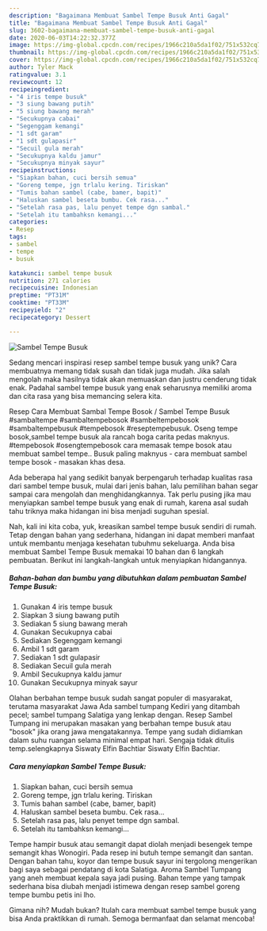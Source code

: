 ```yaml
---
description: "Bagaimana Membuat Sambel Tempe Busuk Anti Gagal"
title: "Bagaimana Membuat Sambel Tempe Busuk Anti Gagal"
slug: 3602-bagaimana-membuat-sambel-tempe-busuk-anti-gagal
date: 2020-06-03T14:22:32.377Z
image: https://img-global.cpcdn.com/recipes/1966c210a5da1f02/751x532cq70/sambel-tempe-busuk-foto-resep-utama.jpg
thumbnail: https://img-global.cpcdn.com/recipes/1966c210a5da1f02/751x532cq70/sambel-tempe-busuk-foto-resep-utama.jpg
cover: https://img-global.cpcdn.com/recipes/1966c210a5da1f02/751x532cq70/sambel-tempe-busuk-foto-resep-utama.jpg
author: Tyler Mack
ratingvalue: 3.1
reviewcount: 12
recipeingredient:
- "4 iris tempe busuk"
- "3 siung bawang putih"
- "5 siung bawang merah"
- "Secukupnya cabai"
- "Segenggam kemangi"
- "1 sdt garam"
- "1 sdt gulapasir"
- "Secuil gula merah"
- "Secukupnya kaldu jamur"
- "Secukupnya minyak sayur"
recipeinstructions:
- "Siapkan bahan, cuci bersih semua"
- "Goreng tempe, jgn trlalu kering. Tiriskan"
- "Tumis bahan sambel (cabe, bamer, bapit)"
- "Haluskan sambel beseta bumbu. Cek rasa..."
- "Setelah rasa pas, lalu penyet tempe dgn sambal."
- "Setelah itu tambahksn kemangi..."
categories:
- Resep
tags:
- sambel
- tempe
- busuk

katakunci: sambel tempe busuk 
nutrition: 271 calories
recipecuisine: Indonesian
preptime: "PT31M"
cooktime: "PT33M"
recipeyield: "2"
recipecategory: Dessert

---
```



![Sambel Tempe Busuk](https://img-global.cpcdn.com/recipes/1966c210a5da1f02/751x532cq70/sambel-tempe-busuk-foto-resep-utama.jpg)

Sedang mencari inspirasi resep sambel tempe busuk yang unik? Cara membuatnya memang tidak susah dan tidak juga mudah. Jika salah mengolah maka hasilnya tidak akan memuaskan dan justru cenderung tidak enak. Padahal sambel tempe busuk yang enak seharusnya memiliki aroma dan cita rasa yang bisa memancing selera kita.

Resep Cara Membuat Sambal Tempe Bosok / Sambel Tempe Busuk #sambaltempe #sambaltempebosok #sambeltempebosok #sambaltempebusuk #tempebosok #reseptempebusuk. Oseng tempe bosok,sambel tempe busuk ala rancah boga carita pedas maknyus. #tempebosok #osengtempebosok cara memasak tempe bosok atau membuat sambel tempe.. Busuk paling maknyus - cara membuat sambel tempe bosok - masakan khas desa.

Ada beberapa hal yang sedikit banyak berpengaruh terhadap kualitas rasa dari sambel tempe busuk, mulai dari jenis bahan, lalu pemilihan bahan segar sampai cara mengolah dan menghidangkannya. Tak perlu pusing jika mau menyiapkan sambel tempe busuk yang enak di rumah, karena asal sudah tahu triknya maka hidangan ini bisa menjadi suguhan spesial.


Nah, kali ini kita coba, yuk, kreasikan sambel tempe busuk sendiri di rumah. Tetap dengan bahan yang sederhana, hidangan ini dapat memberi manfaat untuk membantu menjaga kesehatan tubuhmu sekeluarga. Anda bisa membuat Sambel Tempe Busuk memakai 10 bahan dan 6 langkah pembuatan. Berikut ini langkah-langkah untuk menyiapkan hidangannya.

<!--inarticleads1-->

##### Bahan-bahan dan bumbu yang dibutuhkan dalam pembuatan Sambel Tempe Busuk:

1. Gunakan 4 iris tempe busuk
1. Siapkan 3 siung bawang putih
1. Sediakan 5 siung bawang merah
1. Gunakan Secukupnya cabai
1. Sediakan Segenggam kemangi
1. Ambil 1 sdt garam
1. Sediakan 1 sdt gulapasir
1. Sediakan Secuil gula merah
1. Ambil Secukupnya kaldu jamur
1. Gunakan Secukupnya minyak sayur


Olahan berbahan tempe busuk sudah sangat populer di masyarakat, terutama masyarakat Jawa Ada sambel tumpang Kediri yang ditambah pecel; sambel tumpang Salatiga yang lenkap dengan. Resep Sambel Tumpang ini merupakan masakan yang berbahan tempe busuk atau &#34;bosok&#34; jika orang jawa mengatakannya. Tempe yang sudah didiamkan dalam suhu ruangan selama minimal empat hari. Sengaja tidak ditulis temp.selengkapnya Siswaty Elfin Bachtiar Siswaty Elfin Bachtiar. 

<!--inarticleads2-->

##### Cara menyiapkan Sambel Tempe Busuk:

1. Siapkan bahan, cuci bersih semua
1. Goreng tempe, jgn trlalu kering. Tiriskan
1. Tumis bahan sambel (cabe, bamer, bapit)
1. Haluskan sambel beseta bumbu. Cek rasa...
1. Setelah rasa pas, lalu penyet tempe dgn sambal.
1. Setelah itu tambahksn kemangi...


Tempe hampir busuk atau semangit dapat diolah menjadi besengek tempe semangit khas Wonogiri. Pada resep ini butuh tempe semangit dan santan. Dengan bahan tahu, koyor dan tempe busuk sayur ini tergolong mengerikan bagi saya sebagai pendatang di kota Salatiga. Aroma Sambel Tumpang yang aneh membuat kepala saya jadi pusing. Bahan tempe yang tampak sederhana bisa diubah menjadi istimewa dengan resep sambel goreng tempe bumbu petis ini lho. 

Gimana nih? Mudah bukan? Itulah cara membuat sambel tempe busuk yang bisa Anda praktikkan di rumah. Semoga bermanfaat dan selamat mencoba!

